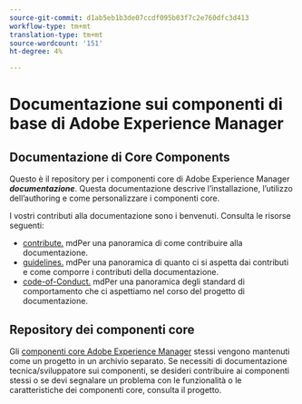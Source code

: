 ```yaml
---
source-git-commit: d1ab5eb1b3de07ccdf095b03f7c2e760dfc3d413
workflow-type: tm+mt
translation-type: tm+mt
source-wordcount: '151'
ht-degree: 4%

---
```

# Documentazione sui componenti di base di Adobe Experience Manager

## Documentazione di Core Components

Questo è il repository per i componenti core di Adobe Experience Manager ***documentazione***. Questa documentazione descrive l’installazione, l’utilizzo dell’authoring e come personalizzare i componenti core.

I vostri contributi alla documentazione sono i benvenuti. Consulta le risorse seguenti:

* [contribute.](contributing.md) mdPer una panoramica di come contribuire alla documentazione.
* [guidelines.](guidelines.md) mdPer una panoramica di quanto ci si aspetta dai contributi e come comporre i contributi della documentazione.
* [code-of-Conduct.](code-of-conduct.md) mdPer una panoramica degli standard di comportamento che ci aspettiamo nel corso del progetto di documentazione.

## Repository dei componenti core

Gli [componenti core Adobe Experience Manager](https://github.com/adobe/aem-core-wcm-components) stessi vengono mantenuti come un progetto in un archivio separato. Se necessiti di documentazione tecnica/sviluppatore sui componenti, se desideri contribuire ai componenti stessi o se devi segnalare un problema con le funzionalità o le caratteristiche dei componenti core, consulta il progetto.
